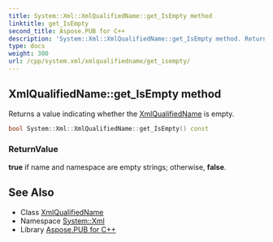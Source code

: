 ```yaml
---
title: System::Xml::XmlQualifiedName::get_IsEmpty method
linktitle: get_IsEmpty
second_title: Aspose.PUB for C++
description: 'System::Xml::XmlQualifiedName::get_IsEmpty method. Returns a value indicating whether the XmlQualifiedName is empty in C++.'
type: docs
weight: 300
url: /cpp/system.xml/xmlqualifiedname/get_isempty/
---
```

## XmlQualifiedName::get_IsEmpty method


Returns a value indicating whether the [XmlQualifiedName](../) is empty.

```cpp
bool System::Xml::XmlQualifiedName::get_IsEmpty() const
```


### ReturnValue

**true** if name and namespace are empty strings; otherwise, **false**.

## See Also

* Class [XmlQualifiedName](../)
* Namespace [System::Xml](../../)
* Library [Aspose.PUB for C++](../../../)

